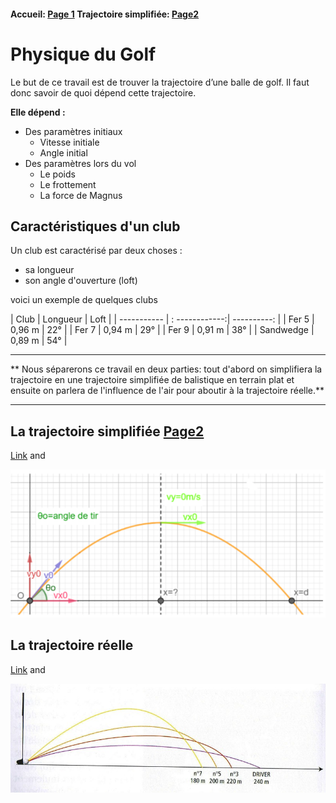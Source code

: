 #### Accueil: [Page 1](index.md)  Trajectoire simplifiée: [Page2](2.md)

# Physique du Golf

Le but de ce travail est de trouver la trajectoire d’une balle de golf. Il faut donc savoir de quoi
dépend cette trajectoire.

**Elle dépend :**
- Des paramètres initiaux
  - Vitesse initiale
  - Angle initial
- Des paramètres lors du vol
  - Le poids
  - Le frottement
  - La force de Magnus

## Caractéristiques d'un club
Un club est caractérisé par deux choses :
* sa longueur
* son angle d'ouverture (loft)


 voici un exemple de quelques clubs
 

 

| Club        | Longueur       | Loft        |
| ----------- | : ------------:| ----------: |
| Fer 5       | 0,96 m         | 22°         |
| Fer 7       | 0,94 m         | 29°         |
| Fer 9       | 0,91 m         | 38°         |
| Sandwedge   | 0,89 m         | 54°         |




***

** Nous séparerons ce travail en deux parties: tout d'abord on simplifiera la trajectoire en une trajectoire simplifiée de balistique en terrain plat et ensuite on parlera de l'influence de l'air pour aboutir à la trajectoire réelle.**
 
***

## La trajectoire simplifiée [Page2](2.md)
[Link](url) and 

![balistique](balistique.png)

## La trajectoire réelle
[Link](url) and 

![trajréelle](6490952.jpg)



	
